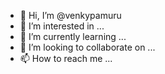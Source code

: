- 👋 Hi, I’m @venkypamuru
- 👀 I’m interested in ...
- 🌱 I’m currently learning ...
- 💞️ I’m looking to collaborate on ...
- 📫 How to reach me ...

<!---
venkypamuru/venkypamuru is a ✨ special ✨ repository because its `README.md` (this file) appears on your GitHub profile.
You can click the Preview link to take a look at your changes.
--->

